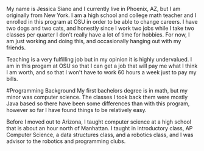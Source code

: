My name is Jessica Siano and I currently live in Phoenix, AZ, but I am originally from New York.  I am a high school and college math teacher and I enrolled in this program at OSU in order to be able to change careers.
I have two dogs and two cats, and honestly since I work two jobs while I take two classes per quarter I don't really have a lot of time for hobbies.  For now, I am just working and doing this, and occasionally hanging out with my friends.

Teaching is a very fulfilling job but in my opinion it is highly undervalued.  I am in this progam at OSU so that I can get a job that will pay me what I think I am worth, and so that I won't have to work 60 hours a week just to pay my bills.

#Programming Background
My first bachelors degree is in math, but my minor was computer science.  The classes I took back them were mostly Java based so there have been some differences than with this program, however so far I have found things to be relatively easy. 

Before I moved out to Arizona, I taught computer science at a high school that is about an hour north of Manhattan.  I taught in introductory class, AP Computer Science, a data structures class, and a robotics class, and I was advisor to the robotics and programming clubs.

